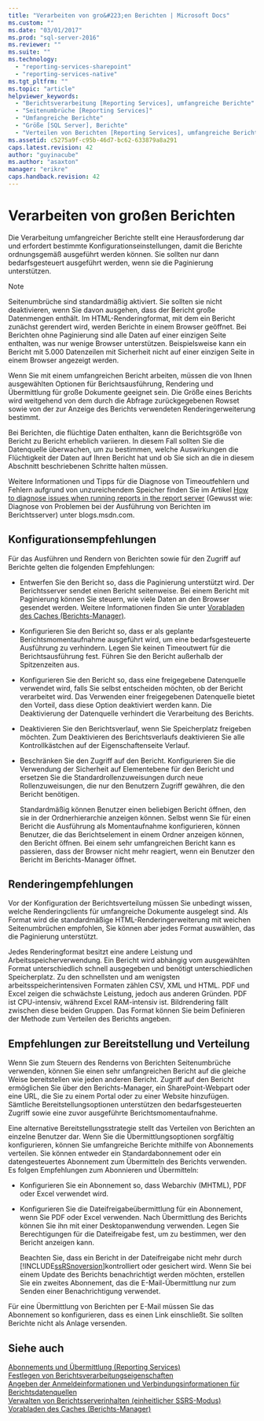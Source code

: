 ```yaml
---
title: "Verarbeiten von gro&#223;en Berichten | Microsoft Docs"
ms.custom: ""
ms.date: "03/01/2017"
ms.prod: "sql-server-2016"
ms.reviewer: ""
ms.suite: ""
ms.technology: 
  - "reporting-services-sharepoint"
  - "reporting-services-native"
ms.tgt_pltfrm: ""
ms.topic: "article"
helpviewer_keywords: 
  - "Berichtsverarbeitung [Reporting Services], umfangreiche Berichte"
  - "Seitenumbrüche [Reporting Services]"
  - "Umfangreiche Berichte"
  - "Größe [SQL Server], Berichte"
  - "Verteilen von Berichten [Reporting Services], umfangreiche Berichte"
ms.assetid: c5275a9f-c95b-46d7-bc62-633879a8a291
caps.latest.revision: 42
author: "guyinacube"
ms.author: "asaxton"
manager: "erikre"
caps.handback.revision: 42
---
```

# Verarbeiten von gro&#223;en Berichten
  Die Verarbeitung umfangreicher Berichte stellt eine Herausforderung dar und erfordert bestimmte Konfigurationseinstellungen, damit die Berichte ordnungsgemäß ausgeführt werden können. Sie sollten nur dann bedarfsgesteuert ausgeführt werden, wenn sie die Paginierung unterstützen.  
  
> [!NOTE]  
>  Seitenumbrüche sind standardmäßig aktiviert. Sie sollten sie nicht deaktivieren, wenn Sie davon ausgehen, dass der Bericht große Datenmengen enthält. Im HTML-Renderingformat, mit dem ein Bericht zunächst gerendert wird, werden Berichte in einem Browser geöffnet. Bei Berichten ohne Paginierung sind alle Daten auf einer einzigen Seite enthalten, was nur wenige Browser unterstützen. Beispielsweise kann ein Bericht mit 5.000 Datenzeilen mit Sicherheit nicht auf einer einzigen Seite in einem Browser angezeigt werden.  
  
 Wenn Sie mit einem umfangreichen Bericht arbeiten, müssen die von Ihnen ausgewählten Optionen für Berichtsausführung, Rendering und Übermittlung für große Dokumente geeignet sein. Die Größe eines Berichts wird weitgehend von dem durch die Abfrage zurückgegebenen Rowset sowie von der zur Anzeige des Berichts verwendeten Renderingerweiterung bestimmt.  
  
 Bei Berichten, die flüchtige Daten enthalten, kann die Berichtsgröße von Bericht zu Bericht erheblich variieren. In diesem Fall sollten Sie die Datenquelle überwachen, um zu bestimmen, welche Auswirkungen die Flüchtigkeit der Daten auf Ihren Bericht hat und ob Sie sich an die in diesem Abschnitt beschriebenen Schritte halten müssen.  
  
 Weitere Informationen und Tipps für die Diagnose von Timeoutfehlern und Fehlern aufgrund von unzureichendem Speicher finden Sie im Artikel [How to diagnose issues when running reports in the report server](http://go.microsoft.com/fwlink/?LinkId=85634) (Gewusst wie: Diagnose von Problemen bei der Ausführung von Berichten im Berichtsserver) unter blogs.msdn.com.  
  
## Konfigurationsempfehlungen  
 Für das Ausführen und Rendern von Berichten sowie für den Zugriff auf Berichte gelten die folgenden Empfehlungen:  
  
-   Entwerfen Sie den Bericht so, dass die Paginierung unterstützt wird. Der Berichtsserver sendet einen Bericht seitenweise. Bei einem Bericht mit Paginierung können Sie steuern, wie viele Daten an den Browser gesendet werden. Weitere Informationen finden Sie unter [Vorabladen des Caches &#40;Berichts-Manager&#41;](../../reporting-services/report-server/preload-the-cache-report-manager.md).  
  
-   Konfigurieren Sie den Bericht so, dass er als geplante Berichtsmomentaufnahme ausgeführt wird, um eine bedarfsgesteuerte Ausführung zu verhindern. Legen Sie keinen Timeoutwert für die Berichtsausführung fest. Führen Sie den Bericht außerhalb der Spitzenzeiten aus.  
  
-   Konfigurieren Sie den Bericht so, dass eine freigegebene Datenquelle verwendet wird, falls Sie selbst entscheiden möchten, ob der Bericht verarbeitet wird. Das Verwenden einer freigegebenen Datenquelle bietet den Vorteil, dass diese Option deaktiviert werden kann. Die Deaktivierung der Datenquelle verhindert die Verarbeitung des Berichts.  
  
-   Deaktivieren Sie den Berichtsverlauf, wenn Sie Speicherplatz freigeben möchten. Zum Deaktivieren des Berichtsverlaufs deaktivieren Sie alle Kontrollkästchen auf der Eigenschaftenseite Verlauf.  
  
-   Beschränken Sie den Zugriff auf den Bericht. Konfigurieren Sie die Verwendung der Sicherheit auf Elementebene für den Bericht und ersetzen Sie die Standardrollenzuweisungen durch neue Rollenzuweisungen, die nur den Benutzern Zugriff gewähren, die den Bericht benötigen.  
  
     Standardmäßig können Benutzer einen beliebigen Bericht öffnen, den sie in der Ordnerhierarchie anzeigen können. Selbst wenn Sie für einen Bericht die Ausführung als Momentaufnahme konfigurieren, können Benutzer, die das Berichtselement in einem Ordner anzeigen können, den Bericht öffnen. Bei einem sehr umfangreichen Bericht kann es passieren, dass der Browser nicht mehr reagiert, wenn ein Benutzer den Bericht im Berichts-Manager öffnet.  
  
## Renderingempfehlungen  
 Vor der Konfiguration der Berichtsverteilung müssen Sie unbedingt wissen, welche Renderingclients für umfangreiche Dokumente ausgelegt sind. Als Format wird die standardmäßige HTML-Renderingerweiterung mit weichen Seitenumbrüchen empfohlen, Sie können aber jedes Format auswählen, das die Paginierung unterstützt.  
  
 Jedes Renderingformat besitzt eine andere Leistung und Arbeitsspeicherverwendung. Ein Bericht wird abhängig vom ausgewählten Format unterschiedlich schnell ausgegeben und benötigt unterschiedlichen Speicherplatz. Zu den schnellsten und am wenigsten arbeitsspeicherintensiven Formaten zählen CSV, XML und HTML. PDF und Excel zeigen die schwächste Leistung, jedoch aus anderen Gründen. PDF ist CPU-intensiv, während Excel RAM-intensiv ist. Bildrendering fällt zwischen diese beiden Gruppen. Das Format können Sie beim Definieren der Methode zum Verteilen des Berichts angeben.  
  
## Empfehlungen zur Bereitstellung und Verteilung  
 Wenn Sie zum Steuern des Renderns von Berichten Seitenumbrüche verwenden, können Sie einen sehr umfangreichen Bericht auf die gleiche Weise bereitstellen wie jeden anderen Bericht. Zugriff auf den Bericht ermöglichen Sie über den Berichts-Manager, ein SharePoint-Webpart oder eine URL, die Sie zu einem Portal oder zu einer Website hinzufügen. Sämtliche Bereitstellungsoptionen unterstützen den bedarfsgesteuerten Zugriff sowie eine zuvor ausgeführte Berichtsmomentaufnahme.  
  
 Eine alternative Bereitstellungsstrategie stellt das Verteilen von Berichten an einzelne Benutzer dar. Wenn Sie die Übermittlungsoptionen sorgfältig konfigurieren, können Sie umfangreiche Berichte mithilfe von Abonnements verteilen. Sie können entweder ein Standardabonnement oder ein datengesteuertes Abonnement zum Übermitteln des Berichts verwenden. Es folgen Empfehlungen zum Abonnieren und Übermitteln:  
  
-   Konfigurieren Sie ein Abonnement so, dass Webarchiv (MHTML), PDF oder Excel verwendet wird.  
  
-   Konfigurieren Sie die Dateifreigabeübermittlung für ein Abonnement, wenn Sie PDF oder Excel verwenden. Nach Übermittlung des Berichts können Sie ihn mit einer Desktopanwendung verwenden. Legen Sie Berechtigungen für die Dateifreigabe fest, um zu bestimmen, wer den Bericht anzeigen kann.  
  
     Beachten Sie, dass ein Bericht in der Dateifreigabe nicht mehr durch [!INCLUDE[ssRSnoversion](../../includes/ssrsnoversion-md.md)]kontrolliert oder gesichert wird. Wenn Sie bei einem Update des Berichts benachrichtigt werden möchten, erstellen Sie ein zweites Abonnement, das die E-Mail-Übermittlung nur zum Senden einer Benachrichtigung verwendet.  
  
 Für eine Übermittlung von Berichten per E-Mail müssen Sie das Abonnement so konfigurieren, dass es einen Link einschließt. Sie sollten Berichte nicht als Anlage versenden.  
  
## Siehe auch  
 [Abonnements und Übermittlung &#40;Reporting Services&#41;](../../reporting-services/subscriptions/subscriptions-and-delivery-reporting-services.md)   
 [Festlegen von Berichtsverarbeitungseigenschaften](../../reporting-services/report-server/set-report-processing-properties.md)   
 [Angeben der Anmeldeinformationen und Verbindungsinformationen für Berichtsdatenquellen](../../reporting-services/report-data/specify-credential-and-connection-information-for-report-data-sources.md)   
 [Verwalten von Berichtsserverinhalten &#40;einheitlicher SSRS-Modus&#41;](../../reporting-services/report-server/report-server-content-management-ssrs-native-mode.md)   
 [Vorabladen des Caches &#40;Berichts-Manager&#41;](../../reporting-services/report-server/preload-the-cache-report-manager.md)  
  
  